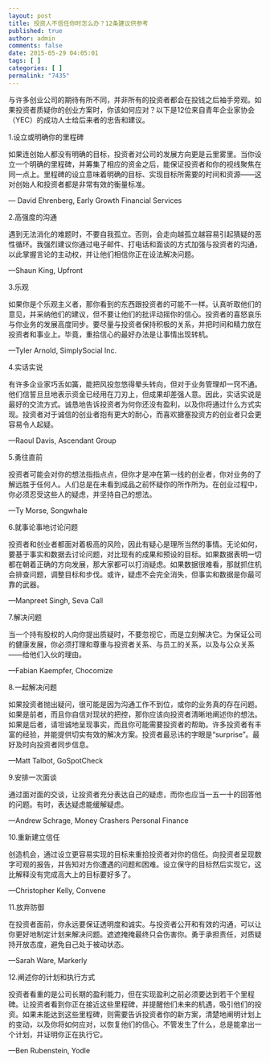 ```yaml
---
layout: post
title: 投资人不信任你时怎么办？12条建议供参考
published: true
author: admin
comments: false
date: 2015-05-29 04:05:01
tags: [ ]
categories: [ ]
permalink: "7435"
---
```



与许多创业公司的期待有所不同，并非所有的投资者都会在投钱之后袖手旁观。如果投资者质疑你的创业方案时，你该如何应对？以下是12位来自青年企业家协会（YEC）的成功人士给后来者的忠告和建议。

1.设立或明确你的里程碑

如果连创始人都没有明确的目标，投资者对公司的发展方向更是云里雾里。当你设立一个明确的里程碑，并筹集了相应的资金之后，能保证投资者和你的视线聚焦在同一点上。里程碑的设立意味着明确的目标、实现目标所需要的时间和资源——这对创始人和投资者都是非常有效的衡量标准。

— David Ehrenberg, Early Growth Financial Services

2.高强度的沟通

遇到无法消化的难题时，不要自我孤立。否则，会走向越孤立越容易引起猜疑的恶性循环。我强烈建议你通过电子邮件、打电话和面谈的方式加强与投资者的沟通，以此掌握言论的主动权，并让他们相信你正在设法解决问题。

—Shaun King, Upfront

3.乐观

如果你是个乐观主义者，那你看到的东西跟投资者的可能不一样。认真听取他们的意见，并采纳他们的建议，但不要让他们的批评动摇你的信心。投资者的喜怒哀乐与你业务的发展高度同步。要尽量与投资者保持积极的关系，并把时间和精力放在投资者和事业上。毕竟，重拾信心的最好办法是让事情出现转机。

—Tyler Arnold, SimplySocial Inc.

4.实话实说

有许多企业家巧舌如簧，能把风投忽悠得晕头转向，但对于业务管理却一窍不通。他们信誓旦旦地表示资金已经用在刀刃上，但成果却差强人意。因此，实话实说是最好的交流方式。诚恳地告诉投资者为何你还没有盈利，以及你将通过什么方式实现。投资者对于诚信的创业者抱有更大的耐心，而喜欢搪塞投资方的创业者只会更容易令人起疑。

—Raoul Davis, Ascendant Group

5.勇往直前

投资者可能会对你的想法指指点点，但你才是冲在第一线的创业者，你对业务的了解远胜于任何人。人们总是在未看到成品之前怀疑你的所作所为。在创业过程中，你必须忍受这些人的疑虑，并坚持自己的想法。

—Ty Morse, Songwhale

6.就事论事地讨论问题

投资者和创业者都面对着极高的风险，因此有疑心是理所当然的事情。无论如何，要基于事实和数据去讨论问题，对比现有的成果和预设的目标。如果数据表明一切都在朝着正确的方向发展，那大家都可以打消疑虑。如果数据很难看，那就抓住机会排查问题，调整目标和步伐。或许，疑虑不会完全消失，但事实和数据是你最可靠的武器。

—Manpreet Singh, Seva Call

7.解决问题

当一个持有股权的人向你提出质疑时，不要忽视它，而是立刻解决它。为保证公司的健康发展，你必须打理和尊重与投资者关系、与员工的关系，以及与公众关系——给他们入伙的理由。

—Fabian Kaempfer, Chocomize

8.一起解决问题

如果投资者抛出疑问，很可能是因为沟通工作不到位，或你的业务真的存在问题。如果是前者，而且你自信对现状的把控，那你应该向投资者清晰地阐述你的想法。如果是后者，请坦诚地呈现事实，而且你可能需要投资者的帮助。许多投资者有丰富的经验，并能提供切实有效的解决方案。投资者最忌讳的字眼是“surprise”。最好及时向投资者同步信息。

—Matt Talbot, GoSpotCheck

9.安排一次面谈

通过面对面的交谈，让投资者充分表达自己的疑虑，而你也应当一五一十的回答他的问题。有时，表达疑虑能缓解疑虑。

—Andrew Schrage, Money Crashers Personal Finance

10.重新建立信任

创造机会，通过设立更容易实现的目标来重拾投资者对你的信任。向投资者呈现数字可观的报告，并告知对方你遭遇的问题和困难。设立保守的目标然后实现它，这比解释没有完成高大上的目标要好多了。

—Christopher Kelly, Convene

11.放弃防御

在投资者面前，你永远要保证透明度和诚实。与投资者公开和有效的沟通，可以让你更好地制定计划来解决问题。遮遮掩掩最终只会伤害你。勇于承担责任，对质疑持开放态度，避免自己处于被动状态。

—Sarah Ware, Markerly

12.阐述你的计划和执行方式

投资者看重的是公司长期的盈利能力，但在实现盈利之前必须要达到若干个里程碑。让投资者看到你正在接近这些里程碑，并提醒他们未来的机遇，吸引他们的投资。如果未能达到这些里程碑，则需要告诉投资者你的新方案，清楚地阐明计划上的变动，以及你将如何应对，以恢复他们的信心。不管发生了什么，总是能拿出一个计划，并证明你正在执行它。

—Ben Rubenstein, Yodle